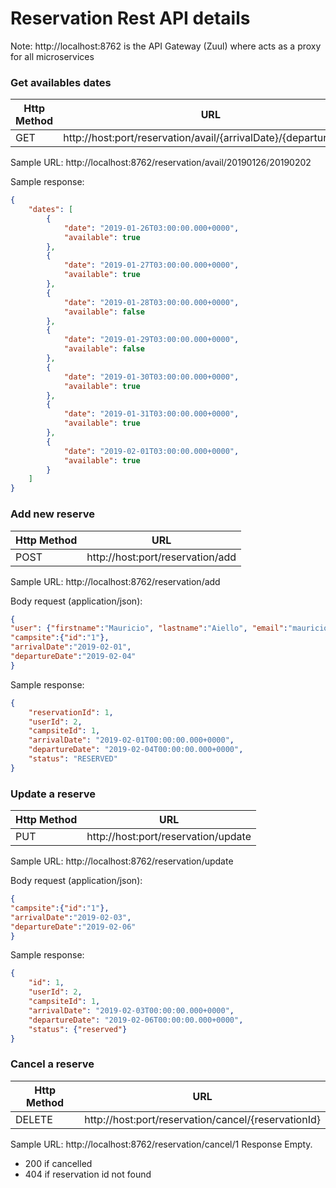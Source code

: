 
# Reservation Rest API details
Note: http://localhost:8762 is the API Gateway (Zuul) where acts as a proxy for all microservices

### Get availables dates

| Http Method | URL |
| ------ | ------ |
| GET | http://host:port/reservation/avail/{arrivalDate}/{departureDate} |

Sample URL: http://localhost:8762/reservation/avail/20190126/20190202

Sample response:
```Json
{
    "dates": [
        {
            "date": "2019-01-26T03:00:00.000+0000",
            "available": true
        },
        {
            "date": "2019-01-27T03:00:00.000+0000",
            "available": true
        },
        {
            "date": "2019-01-28T03:00:00.000+0000",
            "available": false
        },
        {
            "date": "2019-01-29T03:00:00.000+0000",
            "available": false
        },
        {
            "date": "2019-01-30T03:00:00.000+0000",
            "available": true
        },
        {
            "date": "2019-01-31T03:00:00.000+0000",
            "available": true
        },
        {
            "date": "2019-02-01T03:00:00.000+0000",
            "available": true
        }
    ]
}
```

### Add new reserve
| Http Method | URL |
| ------ | ------ |
| POST | http://host:port/reservation/add |

Sample URL: http://localhost:8762/reservation/add

Body request (application/json):
```Json
{
"user": {"firstname":"Mauricio", "lastname":"Aiello", "email":"mauricio.aiello@gmail.com"},
"campsite":{"id":"1"},
"arrivalDate":"2019-02-01",
"departureDate":"2019-02-04"
}
```
Sample response:
```Json
{
    "reservationId": 1,
    "userId": 2,
    "campsiteId": 1,
    "arrivalDate": "2019-02-01T00:00:00.000+0000",
    "departureDate": "2019-02-04T00:00:00.000+0000",
    "status": "RESERVED"
}
```

### Update a reserve
| Http Method | URL |
| ------ | ------ |
| PUT | http://host:port/reservation/update |

Sample URL: http://localhost:8762/reservation/update

Body request (application/json):
```Json
{
"campsite":{"id":"1"},
"arrivalDate":"2019-02-03",
"departureDate":"2019-02-06"
}
```
Sample response:
```Json
{
    "id": 1,
    "userId": 2,
    "campsiteId": 1,
    "arrivalDate": "2019-02-03T00:00:00.000+0000",
    "departureDate": "2019-02-06T00:00:00.000+0000",
    "status": {"reserved"}
}
```

### Cancel a reserve
| Http Method | URL |
| ------ | ------ |
| DELETE | http://host:port/reservation/cancel/{reservationId} |

Sample URL: http://localhost:8762/reservation/cancel/1
Response Empty.
- 200 if cancelled
- 404 if reservation id not found
